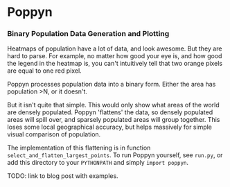 # Poppyn
### Binary Population Data Generation and Plotting

Heatmaps of population have a lot of data, and look awesome. 
But they are hard to parse.
For example, no matter how good your eye is, and how good the legend in the heatmap is,
you can't intuitively tell that two orange pixels are equal to one red pixel.

Poppyn processes population data into a binary form.
Either the area has population >N, or it doesn't.

But it isn't quite that simple. 
This would only show what areas of the world are densely populated.
Poppyn 'flattens' the data, so densely populated areas will spill over,
and sparsely populated areas will group together.
This loses some local geographical accuracy,
but helps massively for simple visual comparison of population.

The implementation of this flattening is in function `select_and_flatten_largest_points`.
To run Poppyn yourself, see `run.py`, or add this directory to your `PYTHONPATH` and 
simply `import poppyn`.

TODO: link to blog post with examples.